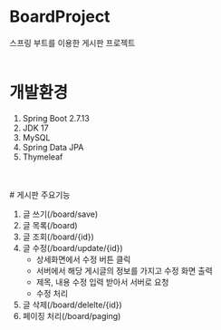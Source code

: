 # BoardProject
스프링 부트를 이용한 게시판 프로젝트
<br>
<br>
# 개발환경
1. Spring Boot 2.7.13
2. JDK 17
3. MySQL
4. Spring  Data JPA
5. Thymeleaf
<br>
<br>
# 게시판 주요기능

1. 글 쓰기(/board/save)
2. 글 목록(/board)
3. 글 조회(/board/{id})
4. 글 수정(/board/update/{id})
    + 상세화면에서 수정 버튼 클릭
    + 서버에서 해당 게시글의 정보를 가지고 수정 화면 출력
    + 제목, 내용 수정 입력 받아서 서버로 요청
    + 수정 처리
5. 글 삭제(/board/delelte/{id})
6. 페이징 처리(/board/paging)